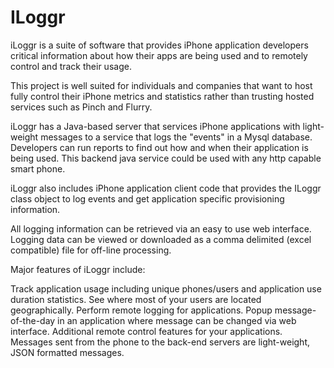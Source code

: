 # ILoggr
iLoggr is a suite of software that provides iPhone application developers critical information about how their apps are being used and to remotely control and track their usage.

This project is well suited for individuals and companies that want to host fully control their iPhone metrics and statistics rather than trusting hosted services such as Pinch and Flurry.

iLoggr has a Java-based server that services iPhone applications with light-weight messages to a service that logs the "events" in a Mysql database. Developers can run reports to find out how and when their application is being used. This backend java service could be used with any http capable smart phone.

iLoggr also includes iPhone application client code that provides the ILoggr class object to log events and get application specific provisioning information.

All logging information can be retrieved via an easy to use web interface. Logging data can be viewed or downloaded as a comma delimited (excel compatible) file for off-line processing.

Major features of iLoggr include:

Track application usage including unique phones/users and application use duration statistics.
See where most of your users are located geographically.
Perform remote logging for applications.
Popup message-of-the-day in an application where message can be changed via web interface.
Additional remote control features for your applications.
Messages sent from the phone to the back-end servers are light-weight, JSON formatted messages.

